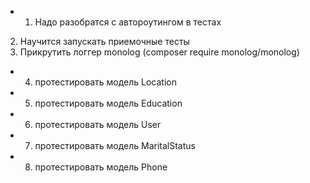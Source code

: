 + 1) Надо разобратся с автороутингом в тестах
2) Научится запускать приемочные тесты
3) Прикрутить логгер monolog (composer require monolog/monolog)
+ 4) протестировать модель Location
+ 5) протестировать модель Education
+ 6) протестировать модель User
+ 7) протестировать модель MaritalStatus
+ 8) протестировать модель Phone